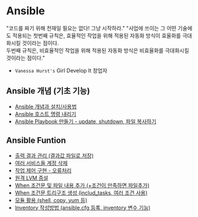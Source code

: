 # Ansible

"코드를 짜기 위해 천재일 필요는 없다! 그냥 시작하라."
"사업에 쓰이는 그 어떤 기술에도 적용되는 첫번째 규칙은, 효율적인 작업을 위해 적용된 자동화 방식이 효율화를 극대화시킬 것이라는 점이다.</br> 
두번째 규칙은, 비효율적인 작업을 위해 적용된 자동화 방식은 비효율화를 극대화시킬 것이라는 점이다."
- `Vanessa Hurst's`
Girl Develop It 창업자

## Ansible 개념 (기초 기능)

- [Ansible 개념과 설치/사용법](https://github.com/chanW-pack/Ansible/blob/main/1.%20%5BAnsible%5D%20%EC%95%A4%EC%84%9C%EB%B8%94(Ansible)%20%EA%B0%9C%EB%85%90%EA%B3%BC%20%EC%84%A4%EC%B9%98%EC%82%AC%EC%9A%A9%EB%B2%95%20(w%20Amazon%20Linux).md)
- [Ansible 호스트 명령 내리기](https://github.com/chanW-pack/Ansible/blob/main/2.%20%5BAnsible%5D%20%EC%95%A4%EC%84%9C%EB%B8%94(Ansible)%20%ED%98%B8%EC%8A%A4%ED%8A%B8%20%EB%AA%85%EB%A0%B9%20%EB%82%B4%EB%A6%AC%EA%B8%B0.md)
- [Ansible Playbook 만들기 - update, shutdown, 파일 복사하기](https://github.com/chanW-pack/Ansible/blob/main/3.%20%5BAnsible%5D%20%EC%95%A4%EC%84%9C%EB%B8%94(Ansible)%20Playbook%20%EB%A7%8C%EB%93%A4%EA%B8%B0%20-%20up%207d2d7ecdb3fd46c6a566465aa4e02b1e.md)

## Ansible Funtion

- [출력 결과 관리 (결과값 파일로 저장)](https://github.com/chanW-pack/Ansible/blob/main/Ansible%20%EC%B6%9C%EB%A0%A5%20%EA%B2%B0%EA%B3%BC%20%EA%B4%80%EB%A6%AC%20(%EA%B2%B0%EA%B3%BC%EA%B0%92%20%ED%8C%8C%EC%9D%BC%EB%A1%9C%20%EC%A0%80%EC%9E%A5).md)
- [여러 서비스들 계정 삭제](https://github.com/chanW-pack/Ansible/blob/main/Ansible%20%EC%97%AC%EB%9F%AC%20%EC%84%9C%EB%B9%84%EC%8A%A4%EB%93%A4%20%EA%B3%84%EC%A0%95%20%EC%82%AD%EC%A0%9C.md)
- [작업 제어 구현 - 오류처리](https://github.com/chanW-pack/Ansible/blob/main/Ansible%20%EC%9E%91%EC%97%85%20%EC%A0%9C%EC%96%B4%20%EA%B5%AC%ED%98%84%20-%20%EC%98%A4%EB%A5%98%EC%B2%98%EB%A6%AC.md)
- [원격 LVM 증설](https://github.com/chanW-pack/Ansible/blob/main/Ansible%20%EC%9B%90%EA%B2%A9%20LVM%20%EC%A6%9D%EC%84%A4.md)
- [When 조건문 및 파일 내용 추가 (+조건이 만족하면 파일추가)](https://github.com/chanW-pack/Ansible/blob/main/Ansible%20When%20%EC%A1%B0%EA%B1%B4%EB%AC%B8%20%EB%B0%8F%20%ED%8C%8C%EC%9D%BC%20%EB%82%B4%EC%9A%A9%20%EC%B6%94%EA%B0%80.md)
- [When 조건문 트리구조 생성 (includ_tasks, 여러 조건 사용)](https://github.com/chanW-pack/Ansible/blob/main/Ansible%20When%20%EC%A1%B0%EA%B1%B4%EB%AC%B8%20%ED%8A%B8%EB%A6%AC%EA%B5%AC%EC%A1%B0%20%EC%83%9D%EC%84%B1%20(includ_tasks).md)
- [모듈 활용 (shell, copy, yum 등)](https://github.com/chanW-pack/Ansible/blob/main/Ansible%20%EB%AA%A8%EB%93%88%20%ED%99%9C%EC%9A%A9.md)
- [Inventory 작성방법 (ansible.cfg 등록, inventory 변수 기능)](https://github.com/chanW-pack/Ansible/blob/main/Ansible%20Inventory%20%EC%9E%91%EC%84%B1%EB%B0%A9%EB%B2%95.md)
